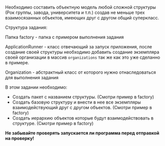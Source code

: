 Необходимо составить объектную модель любой сложной структуры (Рок группы, завода, университета и т.п.) 
создав не меньше трех взаимосязанных объектов, имеющих друг с другом общий суперкласс.

Структура задания:

Папка factory - папка с примером выполнения задания

ApplicationRunner - класс отвечающий за запуск приложения, после создание своей структуры необходимо
добавить создание экземпляра своей организации в массив `organizations` так же как это уже сделанно в примере.

Organization - абстрактный класс от которого нужно отнаследоваться для выполнения задания

В этом задании необходимо:

- Создать пакет с названием структуры. (Смотри пример в factory)
- Создать базовую структуру и внести в нее все экземпляры взаимодействующий друг с другом объектов. (Смотри пример в factory)
- Создать иерархию объектов которые будут взаимодействовать в структуре. (Смотри пример в factory)

**Не забывайте проверять запускается ли программа перед отправкой на проверку!**
